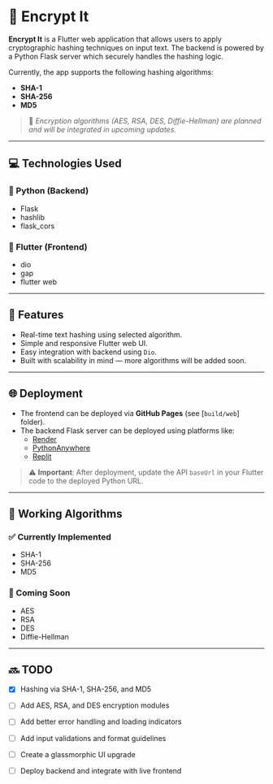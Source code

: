 # 🔐 Encrypt It

**Encrypt It** is a Flutter web application that allows users to apply cryptographic hashing techniques on input text. The backend is powered by a Python Flask server which securely handles the hashing logic.

Currently, the app supports the following hashing algorithms:
- **SHA-1**
- **SHA-256**
- **MD5**

> 🔧 *Encryption algorithms (AES, RSA, DES, Diffie-Hellman) are planned and will be integrated in upcoming updates.*

---

## 💻 Technologies Used

### 🐍 Python (Backend)
- Flask
- hashlib
- flask_cors

### 💙 Flutter (Frontend)
- dio
- gap
- flutter web

---

## 🚀 Features

- Real-time text hashing using selected algorithm.
- Simple and responsive Flutter web UI.
- Easy integration with backend using `Dio`.
- Built with scalability in mind — more algorithms will be added soon.

---


## 🌐 Deployment

- The frontend can be deployed via **GitHub Pages** (see [`build/web`] folder).
- The backend Flask server can be deployed using platforms like:
  - [Render](https://render.com)
  - [PythonAnywhere](https://www.pythonanywhere.com)
  - [Replit](https://replit.com)

> ⚠️ **Important**: After deployment, update the API `baseUrl` in your Flutter code to the deployed Python URL.

---

## 🧪 Working Algorithms

### ✅ Currently Implemented
- SHA-1
- SHA-256
- MD5

### 🚧 Coming Soon
- AES
- RSA
- DES
- Diffie-Hellman

---

## 🔜 TODO

- [x] Hashing via SHA-1, SHA-256, and MD5
- [ ] Add AES, RSA, and DES encryption modules
- [ ] Add better error handling and loading indicators
- [ ] Add input validations and format guidelines
- [ ] Create a glassmorphic UI upgrade
- [ ] Deploy backend and integrate with live frontend


